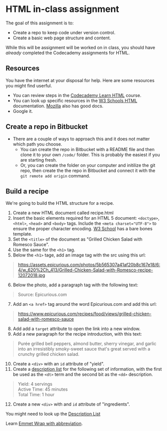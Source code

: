 # HTML in-class assignment

The goal of this assignment is to:

- Create a repo to keep code under version control.
- Create a basic web page structure and content.

While this will be assignment will be worked on in class, you should have _already_ completed the Codecademy assignments for HTML.

## Resources

You have the internet at your disposal for help. Here are some resources you might find userful.

- You can review steps in the [Codecademy Learn HTML](https://www.codecademy.com/learn/learn-html) course.
- You can look up specific resources in the [W3 Schools HTML](https://www.w3schools.com/html/default.asp) documentation. [Mozilla](https://developer.mozilla.org/en-US/docs/Web/HTML) also has good docs.
- Google it.

## Create a repo in Bitbucket

- There are a couple of ways to approach this and it does not matter which path you choose.
  - You can create the repo in Bitbucket with a README file and then clone it to your own `/code/` folder. This is probably the easiest if you are starting fresh.
  - Or, you can create the folder on your computer and initilize the git repo, then create the the repo in Bitbucket and connect it with the `git remote add origin` command.

## Build a recipe

We're going to build the HTML structure for a recipe.

1. Create a new HTML document called recipe.html
2. Insert the basic elements required for an HTML 5 document: `<doctype>`, `<html>`, `<head>` and `<body>` tags. Include the `<meta charset="UTF-8">` to ensure the proper character encoding. [W3 School](https://www.w3schools.com/html/html5_intro.asp) has a bare bones template. 
3. Set the `<title>` of the document as "Grilled Chicken Salad with Romesco Sauce".
4. Use the same for the `<h1>` tag.
5. Below the `<h1>` tage, add an image tag with the src using this url:

> https://assets.epicurious.com/photos/5b565307a41af20b8c167e18/6:4/w_620%2Ch_413/Grilled-Chicken-Salad-with-Romesco-recipe-12072018.jpg
6. Below the photo, add a paragraph tag with the following text:
> Source: Epicurious.com
7. Add an `<a href>` tag around the word Epicurious.com and add this url:
> https://www.epicurious.com/recipes/food/views/grilled-chicken-salad-with-romesco-sauce
8. Add add a `target` attribute to open the link into a new window.
9. Add a new paragraph for the recipe introduction, with this text:
> Purée grilled bell peppers, almond butter, sherry vinegar, and garlic into an irresistibly smoky-sweet sauce that's great served with a crunchy grilled chicken salad.
10. Create a `<div>` with an `id` attribute of "yield".
11. Create a [description list](https://www.w3schools.com/html/html_lists.asp) for the following set of information, with the first be used as the `<dt>` term and the second bit as the `<dd>` description.
> Yield: 4 servings \
> Active Time: 45 minutes \
> Total Time: 1 hour
12. Create a new `<div>` with and `id` attribute of "ingredients".



You might need to look up the [Description List]()

Learn [Emmet Wrap with abbreviation](https://docs.emmet.io/actions/wrap-with-abbreviation/).